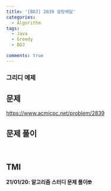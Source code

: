 ```yaml
---
title: '[BOJ] 2839 설탕배달'
categories:
  - Algorithm
tags:
  - Java
  - Greedy
  - BOJ

comments: true 
---
```

### 그리디 예제

## 문제
<a href = "https://www.acmicpc.net/problem/2839"> https://www.acmicpc.net/problem/2839 </a>
<br/>

## 문제 풀이
<script src="https://gist.github.com/kyeahen/981080d5e5620d7beebedfa829caf52b.js"></script>
<br/>

## TMI

**21/01/20: 알고리즘 스터디 문제 풀이🤓**
